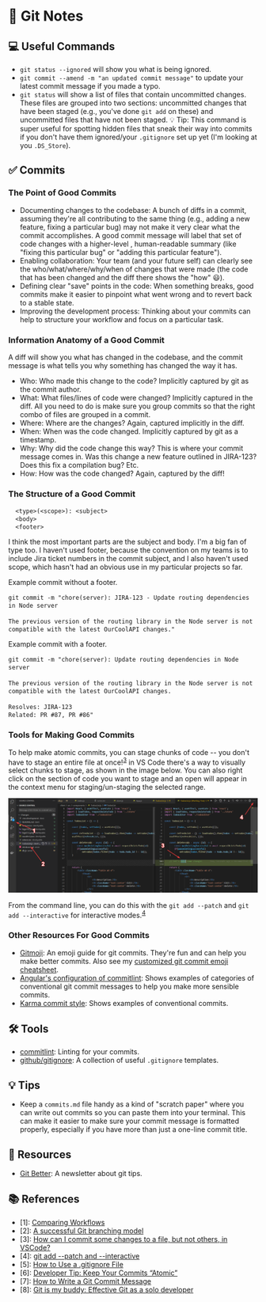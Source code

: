 # 📓 Git Notes

## 💻 Useful Commands
- `git status --ignored` will show you what is being ignored.
- `git commit --amend -m "an updated commit message"` to update your latest commit message if you made a typo.
- `git status` will show a list of files that contain uncommitted changes. These files are grouped into two sections: uncommitted changes that have been staged (e.g., you've done `git add` on these) and uncommitted files that have not been staged. 💡 Tip: This command is super useful for spotting hidden files that sneak their way into commits if you don't have them ignored/your `.gitignore` set up yet (I'm looking at you `.DS_Store`).

## ✅ Commits

### The Point of Good Commits
- Documenting changes to the codebase: A bunch of diffs in a commit, assuming they're all contributing to the same thing (e.g., adding a new feature, fixing a particular bug) may not make it very clear what the commit accomplishes. A good commit message will label that set of code changes with a higher-level , human-readable summary (like "fixing this particular bug" or "adding this particular feature").
- Enabling collaboration: Your team (and your future self) can clearly see the who/what/where/why/when of changes that were made (the code that has been changed and the diff there shows the "how" 😃).
- Defining clear "save" points in the code: When something breaks, good commits make it easier to pinpoint what went wrong and to revert back to a stable state.
- Improving the development process: Thinking about your commits can help to structure your workflow and focus on a particular task.


### Information Anatomy of a Good Commit

A diff will show you what has changed in the codebase, and the commit message is what tells you why something has changed the way it has.

- Who: Who made this change to the code? Implicitly captured by git as the commit author.
- What: What files/lines of code were changed? Implicitly captured in the diff. All you need to do is make sure you group commits so that the right combo of files are grouped in a commit.
- Where: Where are the changes? Again, captured implicitly in the diff.
- When: When was the code changed. Implicitly captured by git as a timestamp.
- Why: Why did the code change this way? This is where your commit message comes in. Was this change a new feature outlined in JIRA-123? Does this fix a compilation bug? Etc.
- How: How was the code changed? Again, captured by the diff!

### The Structure of a Good Commit

```
  <type>(<scope>): <subject>
  <body>
  <footer>
```

I think the most important parts are the subject and body. I'm a big fan of type too. I haven't used footer, because the convention on my teams is to include Jira ticket numbers in the commit subject, and I also haven't used scope, which hasn't had an obvious use in my particular projects so far.


Example commit without a footer.
```
git commit -m "chore(server): JIRA-123 - Update routing dependencies in Node server

The previous version of the routing library in the Node server is not compatible with the latest OurCoolAPI changes."
```

Example commit with a footer.
```
git commit -m "chore(server): Update routing dependencies in Node server

The previous version of the routing library in the Node server is not compatible with the latest OurCoolAPI changes.

Resolves: JIRA-123
Related: PR #87, PR #86"
```

### Tools for Making Good Commits

To help make atomic commits, you can stage chunks of code -- you don't have to stage an entire file at once!<sup>[3](#references)</sup> in VS Code there's a way to visually select chunks to stage, as shown in the image below. You can also right click on the section of code you want to stage and an open will appear in the context menu for staging/un-staging the selected range.

![Image showing how to use interactive staging mode through VS Code interface](images/git/2021-08-24-19-03-02.png)

From the command line, you can do this with the `git add --patch` and `git add --interactive` for interactive modes.<sup>[4](#references)</sup>

### Other Resources For Good Commits

- [Gitmoji](https://gitmoji.dev/): An emoji guide for git commits. They're fun and can help you make better commits. Also see my [customized git commit emoji cheatsheet](git-commit-emoji.md).
- [Angular's configuration of commitlint](https://github.com/conventional-changelog/commitlint/tree/master/@commitlint/config-conventional#type-enum): Shows examples of categories of conventional git commit messages to help you make more sensible commits.
- [Karma commit style](https://karma-runner.github.io/0.10/dev/git-commit-msg.html): Shows examples of conventional commits.

## 🛠️ Tools
- [commitlint](https://github.com/conventional-changelog/commitlint): Linting for your commits.
- [github/gitignore](https://github.com/github/gitignore): A collection of useful `.gitignore` templates.

## 💡 Tips
- Keep a `commits.md` file handy as a kind of "scratch paper" where you can write out commits so you can paste them into your terminal. This can make it easier to make sure your commit message is formatted properly, especially if you have more than just a one-line commit title.

## 📙 Resources
- [Git Better](https://gitbetter.substack.com/): A newsletter about git tips.

## 📚 References
- [1]: [Comparing Workflows](https://www.atlassian.com/git/tutorials/comparing-workflows)
- [2]: [A successful Git branching model](https://nvie.com/posts/a-successful-git-branching-model/)
- [3]: [How can I commit some changes to a file, but not others, in VSCode?](https://stackoverflow.com/questions/34730585/how-can-i-commit-some-changes-to-a-file-but-not-others-in-vscode)
- [4]: [git add --patch and --interactive](https://nuclearsquid.com/writings/git-add/)
- [5]: [How to Use a .gitignore File](https://www.pluralsight.com/guides/how-to-use-gitignore-file)
- [6]: [Developer Tip: Keep Your Commits “Atomic”](https://www.freshconsulting.com/insights/blog/atomic-commits/)
- [7]: [How to Write a Git Commit Message](https://chris.beams.io/posts/git-commit/)
- [8]: [Git is my buddy: Effective Git as a solo developer](https://mikkel.ca/blog/git-is-my-buddy-effective-solo-developer/)
